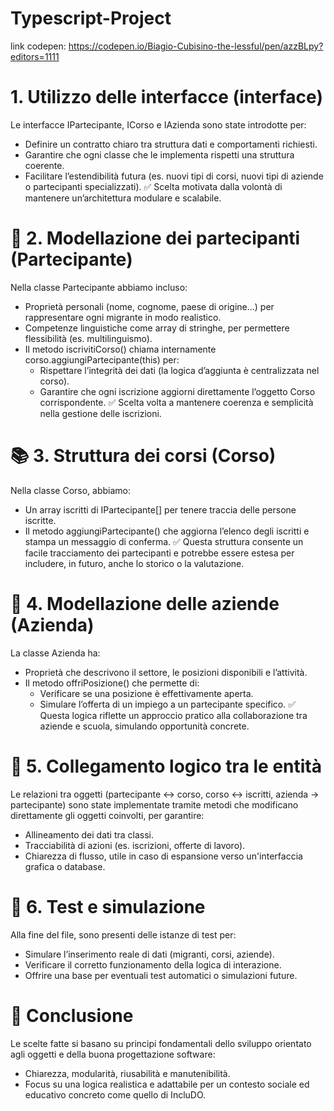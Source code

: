 # Typescript-Project


link codepen: https://codepen.io/Biagio-Cubisino-the-lessful/pen/azzBLpy?editors=1111


# 1. Utilizzo delle interfacce (interface)
Le interfacce IPartecipante, ICorso e IAzienda sono state introdotte per:
* Definire un contratto chiaro tra struttura dati e comportamenti richiesti.
* Garantire che ogni classe che le implementa rispetti una struttura coerente.
* Facilitare l’estendibilità futura (es. nuovi tipi di corsi, nuovi tipi di aziende o partecipanti specializzati).
✅ Scelta motivata dalla volontà di mantenere un’architettura modulare e scalabile.

 # 👤 2. Modellazione dei partecipanti (Partecipante)
Nella classe Partecipante abbiamo incluso:
* Proprietà personali (nome, cognome, paese di origine...) per rappresentare ogni migrante in modo realistico.
* Competenze linguistiche come array di stringhe, per permettere flessibilità (es. multilinguismo).
* Il metodo iscrivitiCorso() chiama internamente corso.aggiungiPartecipante(this) per:
    * Rispettare l’integrità dei dati (la logica d’aggiunta è centralizzata nel corso).
    * Garantire che ogni iscrizione aggiorni direttamente l’oggetto Corso corrispondente.
✅ Scelta volta a mantenere coerenza e semplicità nella gestione delle iscrizioni.

 # 📚 3. Struttura dei corsi (Corso)
Nella classe Corso, abbiamo:
* Un array iscritti di IPartecipante[] per tenere traccia delle persone iscritte.
* Il metodo aggiungiPartecipante() che aggiorna l’elenco degli iscritti e stampa un messaggio di conferma.
✅ Questa struttura consente un facile tracciamento dei partecipanti e potrebbe essere estesa per includere, in futuro, anche lo storico o la valutazione.

 # 🏢 4. Modellazione delle aziende (Azienda)
La classe Azienda ha:
* Proprietà che descrivono il settore, le posizioni disponibili e l’attività.
* Il metodo offriPosizione() che permette di:
    * Verificare se una posizione è effettivamente aperta.
    * Simulare l’offerta di un impiego a un partecipante specifico.
✅ Questa logica riflette un approccio pratico alla collaborazione tra aziende e scuola, simulando opportunità concrete.

 # 🔁 5. Collegamento logico tra le entità
Le relazioni tra oggetti (partecipante ↔ corso, corso ↔ iscritti, azienda → partecipante) sono state implementate tramite metodi che modificano direttamente gli oggetti coinvolti, per garantire:
* Allineamento dei dati tra classi.
* Tracciabilità di azioni (es. iscrizioni, offerte di lavoro).
* Chiarezza di flusso, utile in caso di espansione verso un'interfaccia grafica o database.

 # 🧪 6. Test e simulazione
Alla fine del file, sono presenti delle istanze di test per:
* Simulare l’inserimento reale di dati (migranti, corsi, aziende).
* Verificare il corretto funzionamento della logica di interazione.
* Offrire una base per eventuali test automatici o simulazioni future.

 # 📌 Conclusione
Le scelte fatte si basano su principi fondamentali dello sviluppo orientato agli oggetti e della buona progettazione software:
* Chiarezza, modularità, riusabilità e manutenibilità.
* Focus su una logica realistica e adattabile per un contesto sociale ed educativo concreto come quello di IncluDO.
